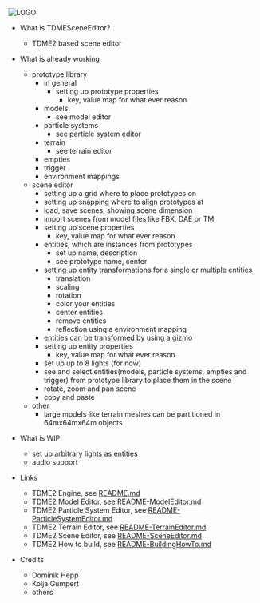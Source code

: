 ![LOGO](https://raw.githubusercontent.com/andreasdr/tdme2/master/resources/github/tdme2-logo.png)

- What is TDMESceneEditor?
    - TDME2 based scene editor 

- What is already working
    - prototype library
        - in general
            - setting up prototype properties
                - key, value map for what ever reason
        - models
            - see model editor
        - particle systems
            - see particle system editor
        - terrain
            - see terrain editor
        - empties
        - trigger
        - environment mappings
    - scene editor
        - setting up a grid where to place prototypes on
        - setting up snapping where to align prototypes at
        - load, save scenes, showing scene dimension
        - import scenes from model files like FBX, DAE or TM
        - setting up scene properties
            - key, value map for what ever reason
        - entities, which are instances from prototypes
             - set up name, description
             - see prototype name, center
        - setting up entity transformations for a single or multiple entities
             - translation
             - scaling
             - rotation
             - color your entities
             - center entities
             - remove entities
             - reflection using a environment mapping
        - entities can be transformed by using a gizmo
        - setting up entity properties
             - key, value map for what ever reason
        - set up up to 8 lights (for now)
        - see and select entities(models, particle systems, empties and trigger) from prototype library to place them in the scene
        - rotate, zoom and pan scene
        - copy and paste
    - other
        - large models like terrain meshes can be partitioned in 64mx64mx64m objects

- What is WIP
    - set up arbitrary lights as entities
    - audio support

- Links
    - TDME2 Engine, see [README.md](./README.md)
    - TDME2 Model Editor, see [README-ModelEditor.md](./README-ModelEditor.md)
    - TDME2 Particle System Editor, see [README-ParticleSystemEditor.md](./README-ParticleSystemEditor.md)
    - TDME2 Terrain Editor, see [README-TerrainEditor.md](./README-TerrainEditor.md)
    - TDME2 Scene Editor, see [README-SceneEditor.md](./README-SceneEditor.md)
    - TDME2 How to build, see [README-BuildingHowTo.md](./README-BuildingHowTo.md)

- Credits
    - Dominik Hepp
    - Kolja Gumpert
    - others
